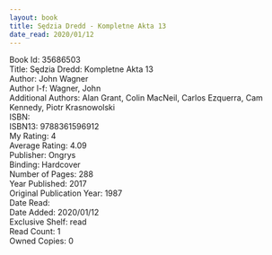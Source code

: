 ```yaml
---
layout: book
title: Sędzia Dredd - Kompletne Akta 13
date_read: 2020/01/12
---
```


Book Id: 35686503<br />
Title: Sędzia Dredd: Kompletne Akta 13<br />
Author: John Wagner<br />
Author l-f: Wagner, John<br />
Additional Authors: Alan Grant, Colin MacNeil, Carlos Ezquerra, Cam Kennedy, Piotr Krasnowolski<br />
ISBN: <br />
ISBN13: 9788361596912<br />
My Rating: 4<br />
Average Rating: 4.09<br />
Publisher: Ongrys<br />
Binding: Hardcover<br />
Number of Pages: 288<br />
Year Published: 2017<br />
Original Publication Year: 1987<br />
Date Read: <br />
Date Added: 2020/01/12<br />
Exclusive Shelf: read<br />
Read Count: 1<br />
Owned Copies: 0<br />

